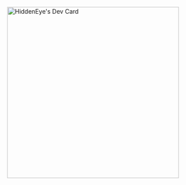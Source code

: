 [<a href="https://app.daily.dev/HiddenEye"><img src="https://api.daily.dev/devcards/c11b86b7db464b47a0a7c5aa8ee131bc.png?r=py7" width="400" alt="HiddenEye's Dev Card"/></a>
](https://api.daily.dev/devcards/c11b86b7db464b47a0a7c5aa8ee131bc.png?r=x15)
